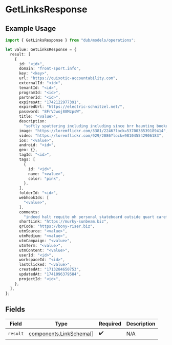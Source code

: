 # GetLinksResponse

## Example Usage

```typescript
import { GetLinksResponse } from "dub/models/operations";

let value: GetLinksResponse = {
  result: [
    {
      id: "<id>",
      domain: "front-sport.info",
      key: "<key>",
      url: "https://quixotic-accountability.com",
      externalId: "<id>",
      tenantId: "<id>",
      programId: "<id>",
      partnerId: "<id>",
      expiresAt: "1742122977391",
      expiredUrl: "https://electric-schnitzel.net/",
      password: "8FrVJwoj88MzpsW",
      title: "<value>",
      description:
        "softly spattering including including since brr haunting bookend mispronounce goodwill",
      image: "https://loremflickr.com/3381/2246?lock=5370038539189414",
      video: "https://loremflickr.com/929/2086?lock=981045542906183",
      ios: "<value>",
      android: "<id>",
      geo: {},
      tagId: "<id>",
      tags: [
        {
          id: "<id>",
          name: "<value>",
          color: "pink",
        },
      ],
      folderId: "<id>",
      webhookIds: [
        "<value>",
      ],
      comments:
        "indeed halt requite oh personal skateboard outside quart carefully quicker",
      shortLink: "https://murky-sunbeam.biz",
      qrCode: "https://bony-riser.biz",
      utmSource: "<value>",
      utmMedium: "<value>",
      utmCampaign: "<value>",
      utmTerm: "<value>",
      utmContent: "<value>",
      userId: "<id>",
      workspaceId: "<id>",
      lastClicked: "<value>",
      createdAt: "1713284650753",
      updatedAt: "1741096379584",
      projectId: "<id>",
    },
  ],
};
```

## Fields

| Field                                                            | Type                                                             | Required                                                         | Description                                                      |
| ---------------------------------------------------------------- | ---------------------------------------------------------------- | ---------------------------------------------------------------- | ---------------------------------------------------------------- |
| `result`                                                         | [components.LinkSchema](../../models/components/linkschema.md)[] | :heavy_check_mark:                                               | N/A                                                              |